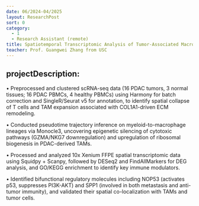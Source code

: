 ```yaml
---
date: 06/2024-04/2025
layout: ResearchPost
sort: 0
category: 
  - 1
  - Research Assistant (remote)
title: Spatiotemporal Transcriptomic Analysis of Tumor-Associated Macrophage Heterogeneity and Bifunctional Molecular Nodes in Pancreatic Ductal Adenocarcinoma 
teacher: Prof. Guangwei Zhang from USC
---
```

## projectDescription:
• Preprocessed and clustered scRNA-seq data (16 PDAC tumors, 3 normal tissues; 16 PDAC PBMCs, 4 healthy PBMCs) using Harmony for batch correction and SingleR/Seurat v5 for annotation, to identify spatial collapse of T cells and TAM expansion associated with COL1A1-driven ECM remodeling. 

• Conducted pseudotime trajectory inference on myeloid-to-macrophage lineages via Monocle3, uncovering epigenetic silencing of cytotoxic pathways (GZMA/NKG7 downregulation) and upregulation of ribosomal biogenesis in PDAC-derived TAMs. 

• Processed and analyzed 10x Xenium FFPE spatial transcriptomic data using Squidpy + Scanpy, followed by DESeq2 and FindAllMarkers for DEG analysis, and GO/KEGG enrichment to identify key immune modulators. 

• Identified bifunctional regulatory molecules including NOP53 (activates p53, suppresses PI3K-AKT) and SPP1 (involved in both metastasis and anti-tumor immunity), and validated their spatial co-localization with TAMs and tumor cells. 
 